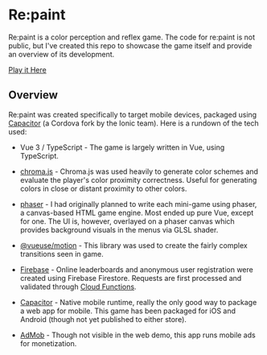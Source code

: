 # Re:paint

Re:paint is a color perception and reflex game. The code for re:paint is not public, but I've created this repo to showcase the game itself and provide an overview of its development. 

[Play it Here](https://jhavrick.github.io/repaint/)

## Overview

Re:paint was created specifically to target mobile devices, packaged using [Capacitor](https://capacitorjs.com/) (a Cordova fork by the Ionic team). Here is a rundown of the tech used:


 - Vue 3 / TypeScript - The game is largely written in Vue, using TypeScript.

 - [chroma.js](https://gka.github.io/chroma.js/) - Chroma.js was used heavily to generate color schemes and evaluate the player's color proximity correctness. Useful for generating colors in close or distant proximity to other colors.

 - [phaser](https://github.com/phaserjs/phaser) - I had originally planned to write each mini-game using phaser, a canvas-based HTML game engine. Most ended up pure Vue, except for one. The UI is, however, overlayed on a phaser canvas which provides background visuals in the menus via GLSL shader.

 - [@vueuse/motion](https://motion.vueuse.org/) - This library was used to create the fairly complex transitions seen in game.

  - [Firebase](https://firebase.google.com/) - Online leaderboards and anonymous user registration were created using Firebase Firestore. Requests are first processed and validated through [Cloud Functions](https://firebase.google.com/docs/functions).  


  - [Capacitor](https://capacitorjs.com/) - Native mobile runtime, really the only good way to package a web app for mobile. This game has been packaged for iOS and Android (though not yet published to either store).

 - [AdMob](https://admob.google.com/home/) - Though not visible in the web demo, this app runs mobile ads for monetization.

